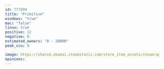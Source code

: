 ```yaml
---
id: 777890
title: "Primitive"
windows: "true"
mac: "false"
linux: true
positive: 12
negative: 0
estimated_owners: "0 - 20000"
peak_ccu: 0

image: https://shared.akamai.steamstatic.com/store_item_assets/steam/apps/777890/header.jpg?t=1618077094
opinions:
---
```

